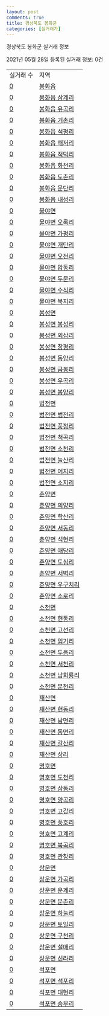 ```yaml
---
layout: post
comments: true
title: 경상북도 봉화군
categories: [실거래가]
---
```


경상북도 봉화군 실거래 정보

2021년 05월 28일 등록된 실거래 정보: 0건


<table>
  <tr>
    <td>실거래 수</td>
    <td>지역</td>
  </tr>

  
  <tr>
    <td><a href="4792025000.html">0</a></td>
    <td><a href="4792025000.html">봉화읍</a></td>
  </tr>
    

  <tr>
    <td><a href="4792025022.html">0</a></td>
    <td><a href="4792025022.html">봉화읍 삼계리</a></td>
  </tr>
    

  <tr>
    <td><a href="4792025023.html">0</a></td>
    <td><a href="4792025023.html">봉화읍 유곡리</a></td>
  </tr>
    

  <tr>
    <td><a href="4792025024.html">0</a></td>
    <td><a href="4792025024.html">봉화읍 거촌리</a></td>
  </tr>
    

  <tr>
    <td><a href="4792025025.html">0</a></td>
    <td><a href="4792025025.html">봉화읍 석평리</a></td>
  </tr>
    

  <tr>
    <td><a href="4792025026.html">0</a></td>
    <td><a href="4792025026.html">봉화읍 해저리</a></td>
  </tr>
    

  <tr>
    <td><a href="4792025027.html">0</a></td>
    <td><a href="4792025027.html">봉화읍 적덕리</a></td>
  </tr>
    

  <tr>
    <td><a href="4792025028.html">0</a></td>
    <td><a href="4792025028.html">봉화읍 화천리</a></td>
  </tr>
    

  <tr>
    <td><a href="4792025029.html">0</a></td>
    <td><a href="4792025029.html">봉화읍 도촌리</a></td>
  </tr>
    

  <tr>
    <td><a href="4792025030.html">0</a></td>
    <td><a href="4792025030.html">봉화읍 문단리</a></td>
  </tr>
    

  <tr>
    <td><a href="4792025031.html">0</a></td>
    <td><a href="4792025031.html">봉화읍 내성리</a></td>
  </tr>
    

  <tr>
    <td><a href="4792031000.html">0</a></td>
    <td><a href="4792031000.html">물야면</a></td>
  </tr>
    

  <tr>
    <td><a href="4792031021.html">0</a></td>
    <td><a href="4792031021.html">물야면 오록리</a></td>
  </tr>
    

  <tr>
    <td><a href="4792031022.html">0</a></td>
    <td><a href="4792031022.html">물야면 가평리</a></td>
  </tr>
    

  <tr>
    <td><a href="4792031023.html">0</a></td>
    <td><a href="4792031023.html">물야면 개단리</a></td>
  </tr>
    

  <tr>
    <td><a href="4792031024.html">0</a></td>
    <td><a href="4792031024.html">물야면 오전리</a></td>
  </tr>
    

  <tr>
    <td><a href="4792031025.html">0</a></td>
    <td><a href="4792031025.html">물야면 압동리</a></td>
  </tr>
    

  <tr>
    <td><a href="4792031026.html">0</a></td>
    <td><a href="4792031026.html">물야면 두문리</a></td>
  </tr>
    

  <tr>
    <td><a href="4792031027.html">0</a></td>
    <td><a href="4792031027.html">물야면 수식리</a></td>
  </tr>
    

  <tr>
    <td><a href="4792031028.html">0</a></td>
    <td><a href="4792031028.html">물야면 북지리</a></td>
  </tr>
    

  <tr>
    <td><a href="4792032000.html">0</a></td>
    <td><a href="4792032000.html">봉성면</a></td>
  </tr>
    

  <tr>
    <td><a href="4792032021.html">0</a></td>
    <td><a href="4792032021.html">봉성면 봉성리</a></td>
  </tr>
    

  <tr>
    <td><a href="4792032023.html">0</a></td>
    <td><a href="4792032023.html">봉성면 외삼리</a></td>
  </tr>
    

  <tr>
    <td><a href="4792032024.html">0</a></td>
    <td><a href="4792032024.html">봉성면 창평리</a></td>
  </tr>
    

  <tr>
    <td><a href="4792032025.html">0</a></td>
    <td><a href="4792032025.html">봉성면 동양리</a></td>
  </tr>
    

  <tr>
    <td><a href="4792032026.html">0</a></td>
    <td><a href="4792032026.html">봉성면 금봉리</a></td>
  </tr>
    

  <tr>
    <td><a href="4792032027.html">0</a></td>
    <td><a href="4792032027.html">봉성면 우곡리</a></td>
  </tr>
    

  <tr>
    <td><a href="4792032028.html">0</a></td>
    <td><a href="4792032028.html">봉성면 봉양리</a></td>
  </tr>
    

  <tr>
    <td><a href="4792033000.html">0</a></td>
    <td><a href="4792033000.html">법전면</a></td>
  </tr>
    

  <tr>
    <td><a href="4792033021.html">0</a></td>
    <td><a href="4792033021.html">법전면 법전리</a></td>
  </tr>
    

  <tr>
    <td><a href="4792033022.html">0</a></td>
    <td><a href="4792033022.html">법전면 풍정리</a></td>
  </tr>
    

  <tr>
    <td><a href="4792033023.html">0</a></td>
    <td><a href="4792033023.html">법전면 척곡리</a></td>
  </tr>
    

  <tr>
    <td><a href="4792033024.html">0</a></td>
    <td><a href="4792033024.html">법전면 소천리</a></td>
  </tr>
    

  <tr>
    <td><a href="4792033025.html">0</a></td>
    <td><a href="4792033025.html">법전면 눌산리</a></td>
  </tr>
    

  <tr>
    <td><a href="4792033026.html">0</a></td>
    <td><a href="4792033026.html">법전면 어지리</a></td>
  </tr>
    

  <tr>
    <td><a href="4792033027.html">0</a></td>
    <td><a href="4792033027.html">법전면 소지리</a></td>
  </tr>
    

  <tr>
    <td><a href="4792034000.html">0</a></td>
    <td><a href="4792034000.html">춘양면</a></td>
  </tr>
    

  <tr>
    <td><a href="4792034021.html">0</a></td>
    <td><a href="4792034021.html">춘양면 의양리</a></td>
  </tr>
    

  <tr>
    <td><a href="4792034022.html">0</a></td>
    <td><a href="4792034022.html">춘양면 학산리</a></td>
  </tr>
    

  <tr>
    <td><a href="4792034023.html">0</a></td>
    <td><a href="4792034023.html">춘양면 서동리</a></td>
  </tr>
    

  <tr>
    <td><a href="4792034024.html">0</a></td>
    <td><a href="4792034024.html">춘양면 석현리</a></td>
  </tr>
    

  <tr>
    <td><a href="4792034025.html">0</a></td>
    <td><a href="4792034025.html">춘양면 애당리</a></td>
  </tr>
    

  <tr>
    <td><a href="4792034026.html">0</a></td>
    <td><a href="4792034026.html">춘양면 도심리</a></td>
  </tr>
    

  <tr>
    <td><a href="4792034027.html">0</a></td>
    <td><a href="4792034027.html">춘양면 서벽리</a></td>
  </tr>
    

  <tr>
    <td><a href="4792034028.html">0</a></td>
    <td><a href="4792034028.html">춘양면 우구치리</a></td>
  </tr>
    

  <tr>
    <td><a href="4792034029.html">0</a></td>
    <td><a href="4792034029.html">춘양면 소로리</a></td>
  </tr>
    

  <tr>
    <td><a href="4792035000.html">0</a></td>
    <td><a href="4792035000.html">소천면</a></td>
  </tr>
    

  <tr>
    <td><a href="4792035021.html">0</a></td>
    <td><a href="4792035021.html">소천면 현동리</a></td>
  </tr>
    

  <tr>
    <td><a href="4792035022.html">0</a></td>
    <td><a href="4792035022.html">소천면 고선리</a></td>
  </tr>
    

  <tr>
    <td><a href="4792035023.html">0</a></td>
    <td><a href="4792035023.html">소천면 임기리</a></td>
  </tr>
    

  <tr>
    <td><a href="4792035024.html">0</a></td>
    <td><a href="4792035024.html">소천면 두음리</a></td>
  </tr>
    

  <tr>
    <td><a href="4792035025.html">0</a></td>
    <td><a href="4792035025.html">소천면 서천리</a></td>
  </tr>
    

  <tr>
    <td><a href="4792035026.html">0</a></td>
    <td><a href="4792035026.html">소천면 남회룡리</a></td>
  </tr>
    

  <tr>
    <td><a href="4792035027.html">0</a></td>
    <td><a href="4792035027.html">소천면 분천리</a></td>
  </tr>
    

  <tr>
    <td><a href="4792036000.html">0</a></td>
    <td><a href="4792036000.html">재산면</a></td>
  </tr>
    

  <tr>
    <td><a href="4792036021.html">0</a></td>
    <td><a href="4792036021.html">재산면 현동리</a></td>
  </tr>
    

  <tr>
    <td><a href="4792036022.html">0</a></td>
    <td><a href="4792036022.html">재산면 남면리</a></td>
  </tr>
    

  <tr>
    <td><a href="4792036023.html">0</a></td>
    <td><a href="4792036023.html">재산면 동면리</a></td>
  </tr>
    

  <tr>
    <td><a href="4792036024.html">0</a></td>
    <td><a href="4792036024.html">재산면 갈산리</a></td>
  </tr>
    

  <tr>
    <td><a href="4792036025.html">0</a></td>
    <td><a href="4792036025.html">재산면 상리</a></td>
  </tr>
    

  <tr>
    <td><a href="4792037000.html">0</a></td>
    <td><a href="4792037000.html">명호면</a></td>
  </tr>
    

  <tr>
    <td><a href="4792037021.html">0</a></td>
    <td><a href="4792037021.html">명호면 도천리</a></td>
  </tr>
    

  <tr>
    <td><a href="4792037022.html">0</a></td>
    <td><a href="4792037022.html">명호면 삼동리</a></td>
  </tr>
    

  <tr>
    <td><a href="4792037023.html">0</a></td>
    <td><a href="4792037023.html">명호면 양곡리</a></td>
  </tr>
    

  <tr>
    <td><a href="4792037024.html">0</a></td>
    <td><a href="4792037024.html">명호면 고감리</a></td>
  </tr>
    

  <tr>
    <td><a href="4792037025.html">0</a></td>
    <td><a href="4792037025.html">명호면 풍호리</a></td>
  </tr>
    

  <tr>
    <td><a href="4792037026.html">0</a></td>
    <td><a href="4792037026.html">명호면 고계리</a></td>
  </tr>
    

  <tr>
    <td><a href="4792037027.html">0</a></td>
    <td><a href="4792037027.html">명호면 북곡리</a></td>
  </tr>
    

  <tr>
    <td><a href="4792037028.html">0</a></td>
    <td><a href="4792037028.html">명호면 관창리</a></td>
  </tr>
    

  <tr>
    <td><a href="4792038000.html">0</a></td>
    <td><a href="4792038000.html">상운면</a></td>
  </tr>
    

  <tr>
    <td><a href="4792038021.html">0</a></td>
    <td><a href="4792038021.html">상운면 가곡리</a></td>
  </tr>
    

  <tr>
    <td><a href="4792038022.html">0</a></td>
    <td><a href="4792038022.html">상운면 운계리</a></td>
  </tr>
    

  <tr>
    <td><a href="4792038023.html">0</a></td>
    <td><a href="4792038023.html">상운면 문촌리</a></td>
  </tr>
    

  <tr>
    <td><a href="4792038024.html">0</a></td>
    <td><a href="4792038024.html">상운면 하눌리</a></td>
  </tr>
    

  <tr>
    <td><a href="4792038025.html">0</a></td>
    <td><a href="4792038025.html">상운면 토일리</a></td>
  </tr>
    

  <tr>
    <td><a href="4792038026.html">0</a></td>
    <td><a href="4792038026.html">상운면 구천리</a></td>
  </tr>
    

  <tr>
    <td><a href="4792038027.html">0</a></td>
    <td><a href="4792038027.html">상운면 설매리</a></td>
  </tr>
    

  <tr>
    <td><a href="4792038028.html">0</a></td>
    <td><a href="4792038028.html">상운면 신라리</a></td>
  </tr>
    

  <tr>
    <td><a href="4792039000.html">0</a></td>
    <td><a href="4792039000.html">석포면</a></td>
  </tr>
    

  <tr>
    <td><a href="4792039021.html">0</a></td>
    <td><a href="4792039021.html">석포면 석포리</a></td>
  </tr>
    

  <tr>
    <td><a href="4792039022.html">0</a></td>
    <td><a href="4792039022.html">석포면 대현리</a></td>
  </tr>
    

  <tr>
    <td><a href="4792039023.html">0</a></td>
    <td><a href="4792039023.html">석포면 승부리</a></td>
  </tr>
    


</table>
    